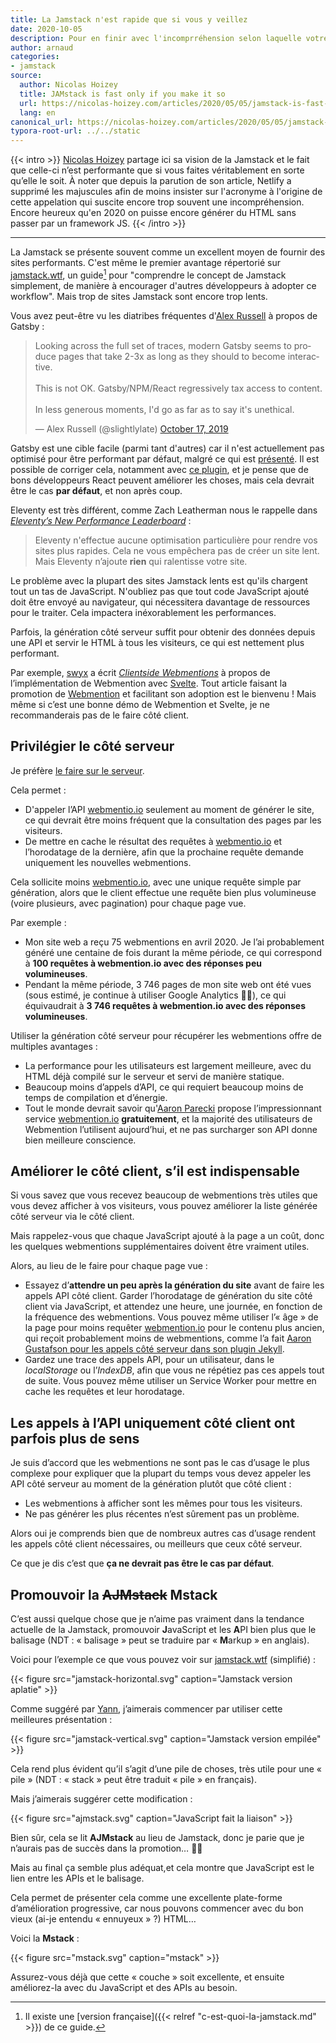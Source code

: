 ```yaml
---
title: La Jamstack n'est rapide que si vous y veillez
date: 2020-10-05
description: Pour en finir avec l'incomprréhension selon laquelle votre site statique doit forcément utiliser du JavaScript et des APIs.
author: arnaud
categories:
- jamstack
source:
  author: Nicolas Hoizey
  title: JAMstack is fast only if you make it so
  url: https://nicolas-hoizey.com/articles/2020/05/05/jamstack-is-fast-only-if-you-make-it-so/
  lang: en
canonical_url: https://nicolas-hoizey.com/articles/2020/05/05/jamstack-is-fast-only-if-you-make-it-so/
typora-root-url: ../../static
---
```

{{< intro >}}
[Nicolas Hoizey](https://nicolas-hoizey.com) partage ici sa vision de la Jamstack et le fait que celle-ci n’est performante que si vous faites véritablement en sorte qu’elle le soit. À noter que depuis la parution de son article, Netlify a supprimé les majuscules afin de moins insister sur l'acronyme à l'origine de cette appelation qui suscite encore trop souvent une incompréhension. Encore heureux qu'en 2020 on puisse encore générer du HTML sans passer par un framework JS.
{{< /intro >}}

---

La Jamstack se présente souvent comme un excellent moyen de fournir des sites performants. C'est même le premier avantage répertorié sur [jamstack.wtf](https://jamstack.wtf), un guide[^1] pour "comprendre le concept de Jamstack simplement, de manière à encourager d'autres développeurs à adopter ce workflow". Mais trop de sites Jamstack sont encore trop lents.

Vous avez peut-être vu les diatribes fréquentes d'[Alex Russell](https://infrequently.org) à propos de Gatsby :

<blockquote class="twitter-tweet"><p lang="en" dir="ltr">Looking across the full set of traces, modern Gatsby seems to produce pages that take 2-3x as long as they should to become interactive. <br><br>This is not OK. Gatsby/NPM/React regressively tax access to content.<br><br>In less generous moments, I&#39;d go as far as to say it&#39;s unethical.</p>&mdash; Alex Russell (@slightlylate) <a href="https://twitter.com/slightlylate/status/1184959830819106816">October 17, 2019</a></blockquote><script async src="https://platform.twitter.com/widgets.js" charset="utf-8"></script>

Gatsby est une cible facile (parmi tant d'autres) car il n'est actuellement pas optimisé pour être performant par défaut, malgré ce qui est [présenté](https://store.gatsbyjs.org/product/gatsby-sticker-6-pack). Il est possible de corriger cela, notamment avec [ce plugin](https://www.gatsbyjs.org/packages/gatsby-plugin-no-javascript/), et je pense que de bons développeurs React peuvent améliorer les choses, mais cela devrait être le cas **par défaut**, et non après coup.

Eleventy est très différent, comme Zach Leatherman nous le rappelle dans [*Eleventy’s New Performance Leaderboard*](https://www.zachleat.com/web/performance-dashboard/) :

> Eleventy n'effectue aucune optimisation particulière pour rendre vos sites plus rapides. Cela ne vous empêchera pas de créer un site lent. Mais Eleventy n’ajoute **rien** qui ralentisse votre site.

Le problème avec la plupart des sites Jamstack lents est qu'ils chargent tout un tas de JavaScript. N'oubliez pas que tout code JavaScript ajouté doit être envoyé au navigateur, qui nécessitera davantage de ressources pour le traiter. Cela impactera inéxorablement les performances.

Parfois, la génération côté serveur suffit pour obtenir des données depuis une API et servir le HTML à tous les visiteurs, ce qui est nettement plus performant.

Par exemple, [swyx](https://www.swyx.io) a écrit *[Clientside Webmentions](https://www.swyx.io/writing/clientside-webmentions/)* à propos de l’implémentation de Webmention avec [Svelte](https://svelte.dev). Tout article faisant la promotion de [Webmention](https://indieweb.org/Webmention) et facilitant son adoption est le bienvenu ! Mais même si c’est une bonne démo de Webmention et Svelte, je ne recommanderais pas de le faire côté client.

## Privilégier le côté serveur

Je préfère [le faire sur le serveur](https://nicolas-hoizey.com/articles/2017/07/27/so-long-disqus-hello-webmentions/#how-does-it-work-on-this-site).

Cela permet :

- D'appeler l’API [webmentio.io](http://webmentio.io) seulement au moment de générer le site, ce qui devrait être moins fréquent que la consultation des pages par les visiteurs.
- De mettre en cache le résultat des requêtes à [webmentio.io](http://webmentio.io) et l’horodatage de la dernière, afin que la prochaine requête demande uniquement les nouvelles webmentions.

Cela sollicite moins [webmentio.io](http://webmentio.io), avec une unique requête simple par génération, alors que le client effectue une requête bien plus volumineuse (voire plusieurs, avec pagination) pour chaque page vue.

Par exemple :

- Mon site web a reçu 75 webmentions en avril 2020. Je l’ai probablement généré une centaine de fois durant la même période, ce qui correspond à **100 requêtes à webmention.io avec des réponses peu volumineuses**.
- Pendant la même période, 3 746 pages de mon site web ont été vues (sous estimé, je continue à utiliser Google Analytics 🤷‍♂️), ce qui équivaudrait à **3 746 requêtes à webmention.io avec des réponses volumineuses**.

Utiliser la génération côté serveur pour récupérer les webmentions offre de multiples avantages :

- La performance pour les utilisateurs est largement meilleure, avec du HTML déjà compilé sur le serveur et servi de manière statique.
- Beaucoup moins d’appels d’API, ce qui requiert beaucoup moins de temps de compilation et d’énergie.
- Tout le monde devrait savoir qu'[Aaron Parecki](https://aaronparecki.com) propose l’impressionnant service [webmention.io](http://webmention.io) **gratuitement**, et la majorité des utilisateurs de Webmention l’utilisent aujourd’hui, et ne pas surcharger son API donne bien meilleure conscience.

## Améliorer le côté client, s’il est indispensable

Si vous savez que vous recevez beaucoup de webmentions très utiles que vous devez afficher à vos visiteurs, vous pouvez améliorer la liste générée côté serveur via le côté client.

Mais rappelez-vous que chaque JavaScript ajouté à la page a un coût, donc les quelques webmentions supplémentaires doivent être vraiment utiles.

Alors, au lieu de le faire pour chaque page vue :

 - Essayez d’**attendre un peu après la génération du site** avant de faire les appels API côté client. Garder l’horodatage de génération du site côté client via JavaScript, et attendez une heure, une journée, en fonction de la fréquence des webmentions. Vous pouvez même utiliser l’« âge » de la page pour moins requêter [webmention.io](http://webmention.io) pour le contenu plus ancien, qui reçoit probablement moins de webmentions, comme l’a fait [Aaron Gustafson pour les appels côté serveur dans son plugin Jekyll](https://aarongustafson.github.io/jekyll-webmention_io/performance-tuning).
 - Gardez une trace des appels API, pour un utilisateur, dans le *localStorage* ou l’*IndexDB*, afin que vous ne répétiez pas ces appels tout de suite. Vous pouvez même utiliser un Service Worker pour mettre en cache les requêtes et leur horodatage.

## Les appels à l’API uniquement côté client ont parfois plus de sens

Je suis d’accord que les webmentions ne sont pas le cas d’usage le plus complexe pour expliquer que la plupart du temps vous devez appeler les API côté serveur au moment de la génération plutôt que côté client :

- Les webmentions à afficher sont les mêmes pour tous les visiteurs.
- Ne pas générer les plus récentes n’est sûrement pas un problème.

Alors oui je comprends bien que de nombreux autres cas d’usage rendent les appels côté client nécessaires, ou meilleurs que ceux côté serveur.

Ce que je dis c’est que **ça ne devrait pas être le cas par défaut**.

## Promouvoir la ~~AJMstack~~ Mstack

C’est aussi quelque chose que je n’aime pas vraiment dans la tendance actuelle de la Jamstack, promouvoir **J**avaScript et les **A**PI bien plus que le balisage (NDT : « balisage » peut se traduire par « **M**arkup » en anglais).

Voici pour l’exemple ce que vous pouvez voir sur [jamstack.wtf](https://jamstack.wtf/) (simplifié) :

{{< figure src="jamstack-horizontal.svg" caption="Jamstack version aplatie" >}}

Comme suggéré par [Yann](https://twitter.com/yann_yinn), j’aimerais commencer par utiliser cette meilleures présentation :

{{< figure src="jamstack-vertical.svg" caption="Jamstack version empilée" >}}

Cela rend plus évident qu’il s’agit d’une pile de choses, très utile pour une « pile » (NDT : « stack » peut être traduit « pile » en français).

Mais j’aimerais suggérer cette modification :

{{< figure src="ajmstack.svg" caption="JavaScript fait la liaison" >}}

Bien sûr, cela se lit **AJMstack** au lieu de Jamstack, donc je parie que je n’aurais pas de succès dans la promotion… 🤷‍♂️

Mais au final ça semble plus adéquat,et cela montre que JavaScript est le lien entre les APIs et le balisage.

Cela permet de présenter cela comme une excellente plate-forme d’amélioration progressive, car nous pouvons commencer avec du bon vieux (ai-je entendu « ennuyeux » ?) HTML…

Voici la **Mstack** :

{{< figure src="mstack.svg" caption="mstack" >}}

Assurez-vous déjà que cette « couche » soit excellente, et ensuite améliorez-la avec du JavaScript et des APIs au besoin.

[^1]: Il existe une [version française]({{< relref "c-est-quoi-la-jamstack.md" >}}) de ce guide.
